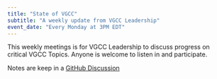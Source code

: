 ```yaml
---
title: "State of VGCC"
subtitle: "A weekly update from VGCC Leadership"
event_date: "Every Monday at 3PM EDT"
---
```


This weekly meetings is for VGCC Leadership to discuss progress on critical VGCC Topics. Anyone is welcome to listen in and participate.

Notes are keep in a [GitHub Discussion](https://github.com/vgcc-hub/vgcc-hub.github.io/discussions/3)

